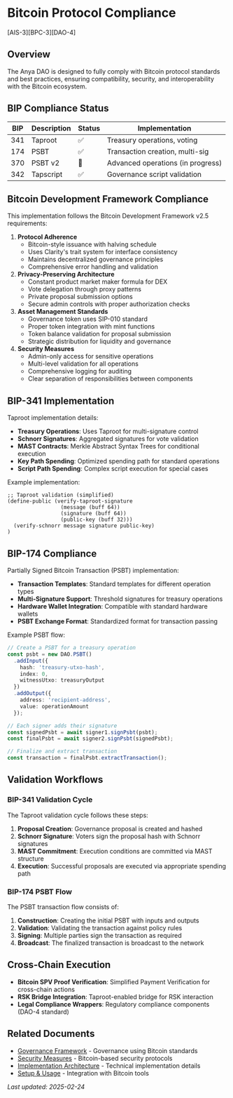 # Bitcoin Protocol Compliance

[AIS-3][BPC-3][DAO-4]

## Overview

The Anya DAO is designed to fully comply with Bitcoin protocol standards and best practices, ensuring compatibility, security, and interoperability with the Bitcoin ecosystem.

## BIP Compliance Status

| BIP | Description | Status | Implementation |
|-----|-------------|--------|----------------|
| 341 | Taproot | ✅ | Treasury operations, voting |
| 174 | PSBT | ✅ | Transaction creation, multi-sig |
| 370 | PSBT v2 | 🔄 | Advanced operations (in progress) |
| 342 | Tapscript | ✅ | Governance script validation |

## Bitcoin Development Framework Compliance

This implementation follows the Bitcoin Development Framework v2.5 requirements:

1. **Protocol Adherence**
   - Bitcoin-style issuance with halving schedule
   - Uses Clarity's trait system for interface consistency
   - Maintains decentralized governance principles
   - Comprehensive error handling and validation
2. **Privacy-Preserving Architecture**
   - Constant product market maker formula for DEX
   - Vote delegation through proxy patterns
   - Private proposal submission options
   - Secure admin controls with proper authorization checks
3. **Asset Management Standards**
   - Governance token uses SIP-010 standard
   - Proper token integration with mint functions
   - Token balance validation for proposal submission
   - Strategic distribution for liquidity and governance
4. **Security Measures**
   - Admin-only access for sensitive operations
   - Multi-level validation for all operations
   - Comprehensive logging for auditing
   - Clear separation of responsibilities between components

## BIP-341 Implementation

Taproot implementation details:

- **Treasury Operations**: Uses Taproot for multi-signature control
- **Schnorr Signatures**: Aggregated signatures for vote validation
- **MAST Contracts**: Merkle Abstract Syntax Trees for conditional execution
- **Key Path Spending**: Optimized spending path for standard operations
- **Script Path Spending**: Complex script execution for special cases

Example implementation:

```clarity
;; Taproot validation (simplified)
(define-public (verify-taproot-signature
                 (message (buff 64))
                 (signature (buff 64))
                 (public-key (buff 32)))
  (verify-schnorr message signature public-key)
)
```

## BIP-174 Compliance

Partially Signed Bitcoin Transaction (PSBT) implementation:

- **Transaction Templates**: Standard templates for different operation types
- **Multi-Signature Support**: Threshold signatures for treasury operations
- **Hardware Wallet Integration**: Compatible with standard hardware wallets
- **PSBT Exchange Format**: Standardized format for transaction passing

Example PSBT flow:

```typescript
// Create a PSBT for a treasury operation
const psbt = new DAO.PSBT()
  .addInput({
    hash: 'treasury-utxo-hash',
    index: 0,
    witnessUtxo: treasuryOutput
  })
  .addOutput({
    address: 'recipient-address',
    value: operationAmount
  });

// Each signer adds their signature
const signedPsbt = await signer1.signPsbt(psbt);
const finalPsbt = await signer2.signPsbt(signedPsbt);

// Finalize and extract transaction
const transaction = finalPsbt.extractTransaction();
```

## Validation Workflows

### BIP-341 Validation Cycle

The Taproot validation cycle follows these steps:

1. **Proposal Creation**: Governance proposal is created and hashed
2. **Schnorr Signature**: Voters sign the proposal hash with Schnorr signatures
3. **MAST Commitment**: Execution conditions are committed via MAST structure
4. **Execution**: Successful proposals are executed via appropriate spending path

### BIP-174 PSBT Flow

The PSBT transaction flow consists of:

1. **Construction**: Creating the initial PSBT with inputs and outputs
2. **Validation**: Validating the transaction against policy rules
3. **Signing**: Multiple parties sign the transaction as required
4. **Broadcast**: The finalized transaction is broadcast to the network

## Cross-Chain Execution

- **Bitcoin SPV Proof Verification**: Simplified Payment Verification for cross-chain actions
- **RSK Bridge Integration**: Taproot-enabled bridge for RSK interaction
- **Legal Compliance Wrappers**: Regulatory compliance components (DAO-4 standard)

## Related Documents

- [Governance Framework](GOVERNANCE_FRAMEWORK.md) - Governance using Bitcoin standards
- [Security Measures](SECURITY_MEASURES.md) - Bitcoin-based security protocols
- [Implementation Architecture](IMPLEMENTATION_ARCHITECTURE.md) - Technical implementation details
- [Setup & Usage](SETUP_USAGE.md) - Integration with Bitcoin tools

*Last updated: 2025-02-24* 